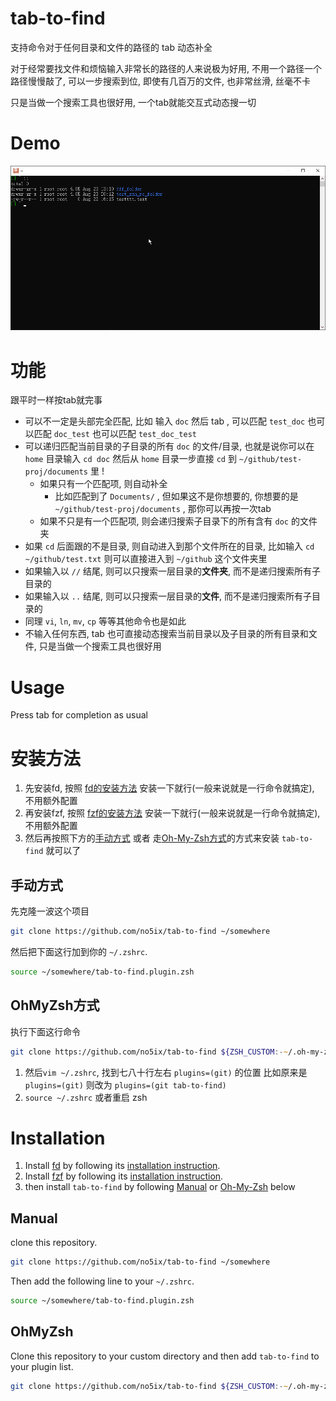 
# tab-to-find

支持命令对于任何目录和文件的路径的 tab 动态补全

对于经常要找文件和烦恼输入非常长的路径的人来说极为好用, 不用一个路径一个路径慢慢敲了, 可以一步搜索到位, 即使有几百万的文件, 也非常丝滑, 丝毫不卡

只是当做一个搜索工具也很好用, 一个tab就能交互式动态搜一切


# Demo

![demo](tab-to-find-demo.gif)


# 功能

跟平时一样按tab就完事

- 可以不一定是头部完全匹配, 比如 输入 `doc` 然后 tab , 可以匹配 `test_doc` 也可以匹配 `doc_test` 也可以匹配 `test_doc_test`
- 可以递归匹配当前目录的子目录的所有 `doc` 的文件/目录, 也就是说你可以在 `home` 目录输入 `cd doc` 然后从 `home` 目录一步直接 `cd` 到 `~/github/test-proj/documents` 里 !
   - 如果只有一个匹配项, 则自动补全
      - 比如匹配到了 `Documents/` , 但如果这不是你想要的, 你想要的是 `~/github/test-proj/documents` , 那你可以再按一次tab
   - 如果不只是有一个匹配项, 则会递归搜索子目录下的所有含有 `doc` 的文件夹
- 如果 `cd` 后面跟的不是目录, 则自动进入到那个文件所在的目录, 比如输入 `cd ~/github/test.txt` 则可以直接进入到 `~/github` 这个文件夹里
- 如果输入以 `//` 结尾, 则可以只搜索一层目录的**文件夹**, 而不是递归搜索所有子目录的
- 如果输入以 `..` 结尾, 则可以只搜索一层目录的**文件**, 而不是递归搜索所有子目录的
- 同理 `vi`, `ln`, `mv`, `cp` 等等其他命令也是如此
- 不输入任何东西, tab 也可直接动态搜索当前目录以及子目录的所有目录和文件, 只是当做一个搜索工具也很好用


# Usage

Press tab for completion as usual


# 安装方法

1. 先安装fd, 按照 [fd的安装方法](https://github.com/sharkdp/fd#installation) 安装一下就行(一般来说就是一行命令就搞定), 不用额外配置
2. 再安装fzf, 按照 [fzf的安装方法](https://github.com/junegunn/fzf#installation) 安装一下就行(一般来说就是一行命令就搞定), 不用额外配置
3. 然后再按照下方的[手动方式](#手动方式) 或者 走[Oh-My-Zsh方式](#OhMyZsh方式)的方式来安装 `tab-to-find` 就可以了


## 手动方式

先克隆一波这个项目

```zsh
git clone https://github.com/no5ix/tab-to-find ~/somewhere
```

然后把下面这行加到你的 `~/.zshrc`.

```zsh
source ~/somewhere/tab-to-find.plugin.zsh
```

## OhMyZsh方式

执行下面这行命令

```zsh
git clone https://github.com/no5ix/tab-to-find ${ZSH_CUSTOM:-~/.oh-my-zsh/custom}/plugins/tab-to-find
```

1. 然后`vim ~/.zshrc`, 找到七八十行左右 `plugins=(git)` 的位置 比如原来是 `plugins=(git)` 则改为 `plugins=(git tab-to-find)`
2. `source ~/.zshrc` 或者重启 zsh


# Installation

1. Install [fd](https://github.com/sharkdp/fd) by following its [installation instruction](https://github.com/sharkdp/fd#installation).
2. Install [fzf](https://github.com/junegunn/fzf) by following its [installation instruction](https://github.com/junegunn/fzf#installation).
3. then install `tab-to-find` by following [Manual](#Manual) or [Oh-My-Zsh](#OhMyZsh) below


## Manual

clone this repository.

```zsh
git clone https://github.com/no5ix/tab-to-find ~/somewhere
```

Then add the following line to your `~/.zshrc`.

```zsh
source ~/somewhere/tab-to-find.plugin.zsh
```


## OhMyZsh

Clone this repository to your custom directory and then add `tab-to-find` to your plugin list.

```zsh
git clone https://github.com/no5ix/tab-to-find ${ZSH_CUSTOM:-~/.oh-my-zsh/custom}/plugins/tab-to-find
```


